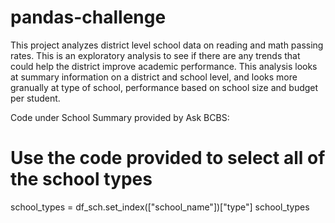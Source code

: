 # pandas-challenge
This project analyzes district level school data on reading and math passing rates. This is an exploratory analysis to see if there are any trends that could help the district improve academic performance. 
This analysis looks at summary information on a district and school level, and looks more granually at type of school, performance based on school size and budget per student. 


Code under School Summary provided by Ask BCBS: 
# Use the code provided to select all of the school types
school_types = df_sch.set_index(["school_name"])["type"]
school_types

